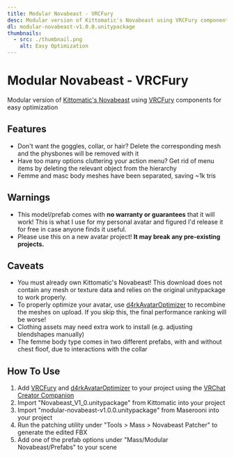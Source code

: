 ```yaml
---
title: Modular Novabeast - VRCFury
desc: Modular version of Kittomatic's Novabeast using VRCFury components for easy optimization
dl: modular-novabeast-v1.0.0.unitypackage
thumbnails:
  - src: ./thumbnail.png
    alt: Easy Optimization
---
```


# Modular Novabeast - VRCFury

Modular version of [Kittomatic's Novabeast](https://jinxxy.com/kittomatic/novabeast) using [VRCFury](https://vrcfury.com/) components for easy optimization

## Features

- Don't want the goggles, collar, or hair? Delete the corresponding mesh and the physbones will be removed with it
- Have too many options cluttering your action menu? Get rid of menu items by deleting the relevant object from the hierarchy
- Femme and masc body meshes have been separated, saving ~1k tris

## Warnings

- This model/prefab comes with **no warranty or guarantees** that it will work! This is what I use for my personal avatar and figured I'd release it for free in case anyone finds it useful.
- Please use this on a new avatar project! **It may break any pre-existing projects.**

## Caveats

- You must already own Kittomatic's Novabeast! This download does not contain any mesh or texture data and relies on the original unitypackage to work properly.
- To properly optimize your avatar, use [d4rkAvatarOptimizer](https://github.com/d4rkc0d3r/d4rkAvatarOptimizer) to recombine the meshes on upload. If you skip this, the final performance ranking will be worse!
- Clothing assets may need extra work to install (e.g. adjusting blendshapes manually)
- The femme body type comes in two different prefabs, with and without chest floof, due to interactions with the collar

## How To Use

1. Add [VRCFury](https://vrcfury.com/) and [d4rkAvatarOptimizer](https://github.com/d4rkc0d3r/d4rkAvatarOptimizer) to your project using the [VRChat Creator Companion](https://vcc.docs.vrchat.com/)
1. Import "Novabeast_V1_0.unitypackage" from Kittomatic into your project
1. Import "modular-novabeast-v1.0.0.unitypackage" from Maserooni into your project
1. Run the patching utility under "Tools > Mass > Novabeast Patcher" to generate the edited FBX
1. Add one of the prefab options under "Mass/Modular Novabeast/Prefabs" to your scene
